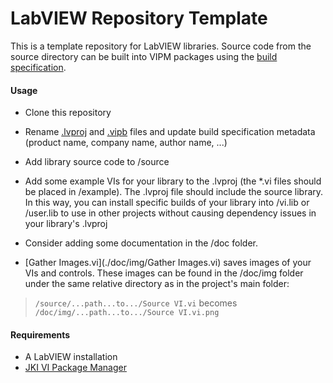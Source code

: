 # LabVIEW Repository Template

This is a template repository for LabVIEW libraries. Source code from the source directory can be built into VIPM packages using the [build specification](./package/__LIBRARY_NAME__.vipb).

#### Usage

- Clone this repository

- Rename [.lvproj](./__LIBRARY_NAME__.lvproj) and [.vipb](./package/__LIBRARY_NAME__.vipb) files and update build specification metadata (product name, company name, author name, ...)

- Add library source code to /source

- Add some example VIs for your library to the .lvproj (the \*.vi files should be placed in /example). The .lvproj file should include the source library. In this way, you can install specific builds of your library into /vi.lib or /user.lib to use in other projects without causing dependency issues in your library's .lvproj

- Consider adding some documentation in the /doc folder.

- [Gather Images.vi](./doc/img/Gather Images.vi) saves images of your VIs and controls. These images can be found in the /doc/img folder under the same relative directory as in the project's main folder:
> `/source/...path...to.../Source VI.vi` becomes `/doc/img/...path...to.../Source VI.vi.png`

#### Requirements

- A LabVIEW installation
- [JKI VI Package Manager](https://vipm.jki.net/)
